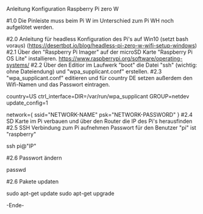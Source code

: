 
Anleitung Konfiguration Raspberry Pi zero W


#1.0 Die Pinleiste muss beim Pi W im Unterschied zum Pi WH noch aufgelötet werden.

#2.0 Anleitung für headless Konfiguration des Pi's auf Win10 (setzt bash voraus) (https://desertbot.io/blog/headless-pi-zero-w-wifi-setup-windows)
#2.1 Über den "Raspberry Pi Imager" auf der microSD Karte "Raspberry Pi OS Lite" installieren. https://www.raspberrypi.org/software/operating-systems/
#2.2 Über den Editior im Laufwerk "boot" die Datei "ssh" (wichtig: ohne Dateiendung) und "wpa_supplicant.conf" erstellen.
#2.3 "wpa_supplicant.conf" editieren und für country DE setzen außerdem den Wifi-Namen und das Passwort eintragen. 

  country=US
  ctrl_interface=DIR=/var/run/wpa_supplicant GROUP=netdev
  update_config=1

  network={
      ssid="NETWORK-NAME"
      psk="NETWORK-PASSWORD"
  }
#2.4 SD Karte im Pi verbauen und über den Router die IP des Pi's herausfinden
#2.5 SSH Verbindung zum Pi aufnehmen Passwort für den Benutzer "pi" ist "raspberry" 

ssh pi@"IP"

#2.6 Passwort ändern

passwd

#2.6 Pakete updaten

sudo apt-get update
sudo apt-get upgrade

-Ende-
